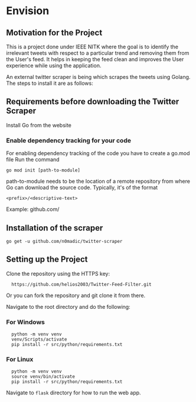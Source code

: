 # Envision

## Motivation for the Project
This is a project done under IEEE NITK where the goal is to identify the irrelevant tweets with respect to a particular trend and removing them from the User's feed.
It helps in keeping the feed clean and improves the User experience while using the application.

An external twitter scraper is being which scrapes the tweets using Golang. The steps to install it are as follows:
## Requirements before downloading the Twitter Scraper
Install Go from the website

### Enable dependency tracking for your code
For enabling dependency tracking of the code you have to create a go.mod file
Run the command 
```
go mod init [path-to-module]
```
path-to-module needs to be the location of a remote repository from where Go can download the source code.
Typically, it's of the format
```
<prefix>/<descriptive-text>
```
Example: github.com/<project-name>

## Installation of the scraper

```shell
go get -u github.com/n0madic/twitter-scraper
```
## Setting up the Project
Clone the repository using the HTTPS key:
```
  https://github.com/helios2003/Twitter-Feed-Filter.git
```
Or you can fork the repository and git clone it from there.

Navigate to the root directory and do the following:
### For Windows
```
  python -m venv venv
  venv/Scripts/activate
  pip install -r src/python/requirements.txt
```
### For Linux
```
  python -m venv venv
  source venv/bin/activate
  pip install -r src/python/requirements.txt
``` 
Navigate to ``flask`` directory for how to run the web app. 
  

